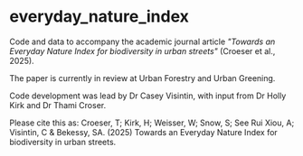 # everyday_nature_index
Code and data to accompany the academic journal article _"Towards an Everyday Nature Index for biodiversity in urban streets"_ (Croeser et al., 2025). 

The paper is currently in review at Urban Forestry and Urban Greening.

Code development was lead by Dr Casey Visintin, with input from Dr Holly Kirk and Dr Thami Croser.

Please cite this as: 
Croeser, T; Kirk, H; Weisser, W; Snow, S; See Rui Xiou, A; Visintin, C & Bekessy, SA. (2025) Towards an Everyday Nature Index for biodiversity in urban streets. 
